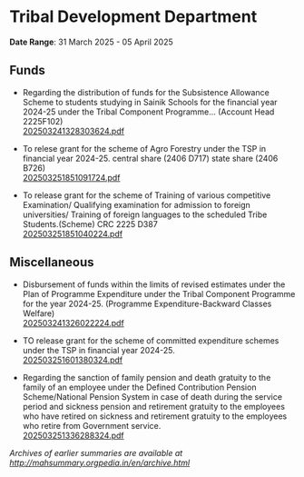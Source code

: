 # Tribal Development Department

**Date Range**: 31 March 2025 - 05 April 2025


## Funds
- Regarding the distribution of funds for the Subsistence Allowance Scheme to students studying in Sainik Schools for the financial year 2024-25 under the Tribal Component Programme... (Account Head 2225F102)\
  [202503241328303624.pdf](https://gr.maharashtra.gov.in/Site/Upload/Government%20Resolutions/English/202503241328303624.pdf)

- To relese grant for the scheme of Agro Forestry under the TSP in financial year 2024-25. central share (2406 D717) state share (2406 B726)\
  [202503251851091724.pdf](https://gr.maharashtra.gov.in/Site/Upload/Government%20Resolutions/English/202503251851091724.pdf)

- To release grant for the scheme of Training of various competitive Examination/ Qualifying examination for admission to foreign universities/ Training of foreign languages to the scheduled Tribe Students.(Scheme)  CRC 2225 D387\
  [202503251851040224.pdf](https://gr.maharashtra.gov.in/Site/Upload/Government%20Resolutions/English/202503251851040224.pdf)

## Miscellaneous
- Disbursement of funds within the limits of revised estimates under the Plan of Programme Expenditure under the Tribal Component Programme for the year 2024-25. (Programme Expenditure-Backward Classes Welfare)\
  [202503241326022224.pdf](https://gr.maharashtra.gov.in/Site/Upload/Government%20Resolutions/English/202503241326022224.pdf)

- TO release grant for the scheme of committed expenditure schemes under the TSP in financial year 2024-25.\
  [202503251601380324.pdf](https://gr.maharashtra.gov.in/Site/Upload/Government%20Resolutions/English/202503251601380324.pdf)

- Regarding the sanction of family pension and death gratuity to the family of an employee under the Defined Contribution Pension Scheme/National Pension System in case of death during the service period and sickness pension and retirement gratuity to the employees who have retired on sickness and retirement gratuity to the employees who retire from Government service.\
  [202503251336288324.pdf](https://gr.maharashtra.gov.in/Site/Upload/Government%20Resolutions/English/202503251336288324.pdf)


*Archives of earlier summaries are available at http://mahsummary.orgpedia.in/en/archive.html*